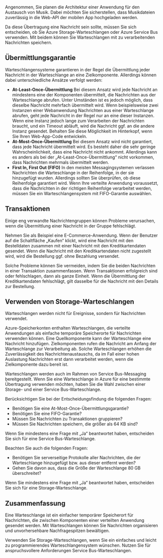 Angenommen, Sie planen die Architektur einer Anwendung für den Austausch von Musik. Dabei möchten Sie sicherstellen, dass Musikdateien zuverlässig in die Web-API der mobilen App hochgeladen werden.

Da diese Übertragung eine Nachricht sein sollte, müssen Sie sich entscheiden, ob Sie Azure Storage-Warteschlangen oder Azure Service Bus verwenden. Mit beidem können Sie Warteschlangen mit zu verarbeitenden Nachrichten speichern.

## <a name="delivery-guarantees"></a>Übermittlungsgarantie

Warteschlangensysteme garantieren in der Regel die Übermittlung jeder Nachricht in der Warteschlange an eine Zielkomponente. Allerdings können dabei unterschiedliche Ansätze verfolgt werden:

- **At-Least-Once-Übermittlung** Bei diesem Ansatz wird jede Nachricht an mindestens eine der Komponenten übermittelt, die Nachrichten aus der Warteschlange abrufen. Unter Umständen ist es jedoch möglich, dass dieselbe Nachricht mehrfach übermittelt wird. Wenn beispielsweise zwei Instanzen einer Webanwendung Nachrichten aus einer Warteschlange abrufen, geht jede Nachricht in der Regel nur an eine dieser Instanzen. Wenn eine Instanz jedoch lange zum Verarbeiten der Nachrichten braucht, und ein Timeout abläuft, wird die Nachricht ggf. an die andere Instanz gesendet. Behalten Sie diese Möglichkeit im Hinterkopf, wenn Sie Ihren Web-App-Code entwickeln.
- **At-Most-Once-Übermittlung** Bei diesem Ansatz wird nicht garantiert, dass jede Nachricht übermittelt wird. Es besteht daher die sehr geringe Wahrscheinlichkeit, dass eine Nachricht nicht ankommt. Allerdings kann es anders als bei der „At-Least-Once-Übermittlung“ nicht vorkommen, dass Nachrichten mehrmals übermittelt werden.
- **First In, First Out (FIFO)** In den meisten Messagingsystemen verlassen Nachrichten die Warteschlange in der Reihenfolge, in der sie hinzugefügt wurden. Allerdings sollten Sie überprüfen, ob diese Reihenfolge garantiert wird. Wenn Ihre verteilte Anwendung voraussetzt, dass die Nachrichten in der richtigen Reihenfolge verarbeitet werden, müssen Sie ein Warteschlangensystem mit FIFO-Garantie auswählen.

## <a name="transactions"></a>Transaktionen

Einige eng verwandte Nachrichtengruppen können Probleme verursachen, wenn die Übermittlung einer Nachricht in der Gruppe fehlschlägt.

Nehmen Sie als Beispiel eine E-Commerce-Anwendung. Wenn der Benutzer auf die Schaltfläche „Kaufen“ klickt, wird eine Nachricht mit den Bestelldaten zusammen mit einer Nachricht mit den Kreditkartendaten gesendet. Wenn die Nachricht mit den Kreditkartendaten nicht zugestellt wird, wird die Bestellung ggf. ohne Bezahlung versendet.

Solche Probleme können Sie vermeiden, indem Sie die beiden Nachrichten in einer Transaktion zusammenfassen. Wenn Transaktionen erfolgreich sind oder fehlschlagen, dann als ganze Einheit. Wenn die Übermittlung der Kreditkartendaten fehlschlägt, gilt dasselbe für die Nachricht mit den Details zur Bestellung.

## <a name="when-to-use-storage-queues"></a>Verwenden von Storage-Warteschlangen

Warteschlangen werden nicht für Ereignisse, sondern für Nachrichten verwendet.

Azure-Speicherkonten enthalten Warteschlangen, die verteilte Anwendungen als einfache temporäre Speicherorte für Nachrichten verwenden können. Eine Quellkomponente kann der Warteschlange eine Nachricht hinzufügen. Zielkomponenten rufen die Nachricht am Anfang der Warteschlange zur Verarbeitung ab. Solche Warteschlangen erhöhen die Zuverlässigkeit des Nachrichtenaustauschs, da im Fall einer hohen Auslastung Nachrichten erst dann verarbeitet werden, wenn die Zielkomponente dazu bereit ist.

Warteschlangen werden auch im Rahmen von Service Bus-Messaging bereitgestellt. Wenn Sie eine Warteschlange in Azure für eine bestimmte Übertragung verwenden möchten, haben Sie die Wahl zwischen einer Storage- und einer Service Bus-Warteschlange.

Berücksichtigen Sie bei der Entscheidungsfindung die folgenden Fragen:

- Benötigen Sie eine At-Most-Once-Übermittlungsgarantie?
- Benötigen Sie eine FIFO-Garantie?
- Müssen Sie Nachrichten zu Transaktionen gruppieren?
- Müssen Sie Nachrichten speichern, die größer als 64 KB sind?

Wenn Sie mindestens eine Frage mit „Ja“ beantwortet haben, entscheiden Sie sich für eine Service Bus-Warteschlange.

Beachten Sie auch die folgenden Fragen:

- Benötigen Sie serverseitige Protokolle aller Nachrichten, die der Warteschlange hinzugefügt bzw. aus dieser entfernt werden?
- Gehen Sie davon aus, dass die Größe der Warteschlange 80 GB überschreitet?

Wenn Sie mindestens eine Frage mit „Ja“ beantwortet haben, entscheiden Sie sich für eine Storage-Warteschlange.

## <a name="summary"></a>Zusammenfassung

Eine Warteschlange ist ein einfacher temporärer Speicherort für Nachrichten, die zwischen Komponenten einer verteilten Anwendung gesendet werden. Mit Warteschlangen können Sie Nachrichten organisieren und unvorhersehbare Nachfragespitzen bewältigen.

Verwenden Sie Storage-Warteschlangen, wenn Sie ein einfaches und leicht zu programmierendes Warteschlangensystem wünschen. Nutzen Sie für anspruchsvollere Anforderungen Service Bus-Warteschlangen.